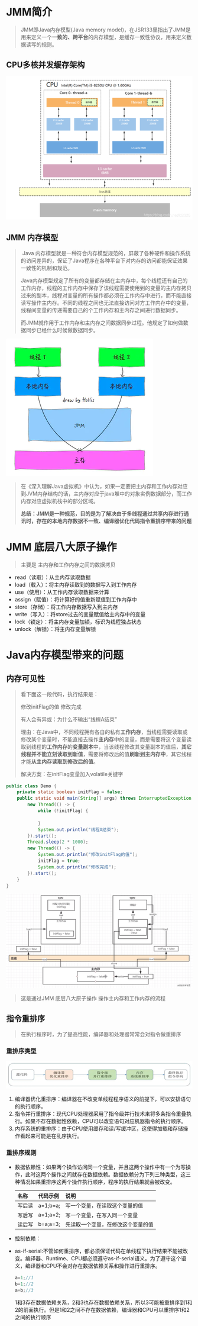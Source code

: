 # JMM简介 

> JMM即Java内存模型(Java memory model)，在JSR133里指出了JMM是用来定义一个**一致的、跨平台**的内存模型，是缓存一致性协议，用来定义数据读写的规则。

## CPU多核并发缓存架构

![cpu架构图](../images/cpu_cache.png)

## JMM 内存模型

> ​		Java 内存模型就是一种符合内存模型规范的，屏蔽了各种硬件和操作系统的访问差异的，保证了Java程序在各种平台下对内存的访问都能保证效果一致性的机制和规范。
>
> ​		Java内存模型规定了所有的变量都存储在主内存中，每个线程还有自己的工作内存，线程的工作内存中保存了该线程需要使用到的变量的主内存拷贝过来的副本，线程对变量的所有操作都必须在工作内存中进行，而不能直接读写操作主内存。不同的线程之间也无法直接访问对方工作内存中的变量，线程间变量的传递需要自己的个工作内存和主内存之间进行数据同步。
>
> ​		而JMM就作用于工作内存和主内存之间数据同步过程。他规定了如何做数据同步已经什么时候做数据同步。

![JMM内存模型图](../images/jmm.webp)

> ​		在《深入理解Java虚拟机》中认为，如果一定要把主内存和工作内存对应到JVM内存结构的话，主内存对应于java堆中的对象实例数据部分，而工作内存对应虚拟机栈中的部分区域。
>
> **总结：JMM是一种规范，目的是为了解决由于多线程通过共享内存进行通讯时，存在的本地内存数据不一致、编译器优化代码指令重排序带来的问题**

# JMM 底层八大原子操作

> 主要是 主内存和工作内存之间的数据拷贝

- read（读取）：从主内存读取数据
- load（载入）：将主内存读取到的数据写入到工作内存
- use（使用）：从工作内存读取数据来计算
- assign（赋值）：将计算好的值重新赋值到工作内存中
- store（存储）：将工作内存数据写入到主内存
- write（写入）：将store过去的变量赋值给主内存中的变量
- lock（锁定）：将主内存变量加锁，标识为线程独占状态
- unlock（解锁）：将主内存变量解锁

# Java内存模型带来的问题

## 内存可见性

> 看下面这一段代码，执行结果是：
>
> 修改initFlag的值
> 修改完成
>
> 有人会有异或：为什么不输出“线程A结束”
>
> 理由：在Java中，不同线程拥有各自的私有**工作内存**，当线程需要读取或修改某个变量时，不能直接去操作**主内存**中的变量，而是需要将这个变量读取到线程的**工作内存**的**变量副本**中，当该线程修改其变量副本的值后，**其它线程并不能立刻读取到新值**，需要将修改后的值**刷新到主内存中**，其它线程才能**从主内存读取到修改后的值**。
>
> 解决方案：在initFlag变量加入volatile关键字

```java
public class Demo {
    private static boolean initFlag = false;
    public static void main(String[] args) throws InterruptedException {
        new Thread(() -> {
            while (!initFlag) {

            }
            System.out.println("线程A结束");
        }).start();
        Thread.sleep(2 * 1000);
        new Thread(() -> {
            System.out.println("修改initFlag的值");
            initFlag = true;
            System.out.println("修改完成");
        }).start();
    }
}
```

![JMM原子操作指令](../images/JMM原子操作指令.image)

> 这是通过JMM 底层八大原子操作 操作主内存和工作内存的流程

## 指令重排序

> 在执行程序时，为了提高性能，编译器和处理器常常会对指令做重排序

### 重排序类型

![重排序类型](../images/重排序类型.webp)

1. 编译器优化重排序：编译器在不改变单线程程序语义的前提下，可以安排语句的执行顺序。
2. 指令并行重排序：现代CPU处理器采用了指令级并行技术来将多条指令重叠执行。如果不存在数据性依赖，CPU可以改变语句对应机器指令的执行顺序。
3. 内存系统的重排序：由于CPU使用缓存和读/写缓冲区，这使得加载和存储操作看起来可能是在乱序执行。

### 重排序规则

- 数据依赖性：如果两个操作访问同一个变量，并且这两个操作中有一个为写操作，此时这两个操作之间就存在数据依赖。数据依赖分为下列三种类型，这三种情况如果重排序这两个操作执行顺序，程序的执行结果就会被改变。

  | 名称   | 代码示例 | 说明                               |
  | ------ | -------- | ---------------------------------- |
  | 写后读 | a=1;b=a; | 写一个变量，在读取这个变量的值     |
  | 写后写 | a=1;a=2; | 写一个变量，在写入同一个变量       |
  | 读后写 | b=a;a=3; | 先读取一个变量，在修改这个变量的值 |

- 控制依赖：

- as-if-serial:不管如何重排序，都必须保证代码在单线程下执行结果不能被改变。编译器、Runtime、CPU都必须遵守as-if-serial语义。为了遵守这个语义，编译器和CPU不会对存在数据依赖关系和操作进行重排序。

  ```java
  a=1;//1
  b=1;//2
  a+b;//3
  ```

  1和3存在数据依赖关系，2和3也存在数据依赖关系，所以3可能被重排序到1和2的前面执行。但是1和2之间不存在数据依赖，编译器和CPU可以重排序1和2之间的执行顺序